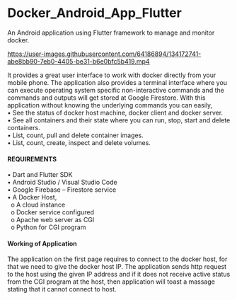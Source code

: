 # Docker_Android_App_Flutter
An Android application using Flutter framework to manage and monitor docker.

https://user-images.githubusercontent.com/64186894/134172741-abe8bb90-7eb0-4405-be31-b6e0bfc5b419.mp4

It provides a great user interface to work with docker directly from your mobile phone. The application also provides a terminal interface where you can execute operating system specific non-interactive commands and the commands and outputs will get stored at Google Firestore. With this application without knowing the underlying commands you can easily,\
• See the status of docker host machine, docker client and docker server.\
• See all containers and their state where you can run, stop, start and delete containers.\
• List, count, pull and delete container images.\
• List, count, create, inspect and delete volumes.


#### REQUIREMENTS
• Dart and Flutter SDK \
• Android Studio / Visual Studio Code\
• Google Firebase – Firestore service\
• A Docker Host,\
&nbsp; o A cloud instance\
&nbsp; o Docker service configured\
&nbsp; o Apache web server as CGI\
&nbsp; o Python for CGI program

#### Working of Application
The application on the first page requires to connect to the docker host, for that we need to give the docker host IP. The application sends http request to the host using the given IP address and if it does not receive active status from the CGI program at the host, then application will toast a massage stating that it cannot connect to host.

